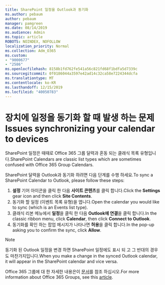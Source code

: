```yaml
---
title: SharePoint 일정을 Outlook과 동기화
ms.author: pebaum
author: pebaum
manager: pamgreen
ms.date: 08/14/2019
ms.audience: Admin
ms.topic: article
ROBOTS: NOINDEX, NOFOLLOW
localization_priority: Normal
ms.collection: Adm_O365
ms.custom:
- "9000677"
- "2586"
ms.openlocfilehash: 8158b1fd762fe541a56c821fd68f1bdfa5d7339c
ms.sourcegitcommit: 0f0186044a3597e42ad14c32ca58e7224344dcfa
ms.translationtype: MT
ms.contentlocale: ko-KR
ms.lasthandoff: 12/15/2019
ms.locfileid: "40050783"
---
```

# <a name="issues-synchronizing-your-calendar-to-devices"></a><span data-ttu-id="7a982-102">장치에 일정을 동기화 할 때 발생 하는 문제</span><span class="sxs-lookup"><span data-stu-id="7a982-102">Issues synchronizing your calendar to devices</span></span>

<span data-ttu-id="7a982-103">SharePoint 일정은 때때로 Office 365 그룹 달력과 혼동 되는 클래식 목록 유형입니다.</span><span class="sxs-lookup"><span data-stu-id="7a982-103">SharePoint Calendars are classic list types which are sometimes confused with Office 365 Group Calendars.</span></span>

<span data-ttu-id="7a982-104">SharePoint 달력을 Outlook과 동기화 하려면 다음 단계를 수행 하세요.</span><span class="sxs-lookup"><span data-stu-id="7a982-104">To sync a SharePoint Calendar to Outlook, please follow these steps:</span></span>

1. <span data-ttu-id="7a982-105">**설정** 기어 아이콘을 클릭 한 다음 **사이트 콘텐츠**를 클릭 합니다.</span><span class="sxs-lookup"><span data-stu-id="7a982-105">Click the **Settings** gear icon and then click **Site Contents**.</span></span>
2. <span data-ttu-id="7a982-106">동기화 할 일정 (이벤트 목록 유형)을 엽니다.</span><span class="sxs-lookup"><span data-stu-id="7a982-106">Open the calendar you would like to sync (which is an Events list type).</span></span>
3. <span data-ttu-id="7a982-107">클래식 리본 메뉴에서 **일정**을 클릭 한 다음 **Outlook에 연결**을 클릭 합니다.</span><span class="sxs-lookup"><span data-stu-id="7a982-107">In the classic ribbon menu, click **Calendar**, then click **Connect to Outlook**.</span></span>
4. <span data-ttu-id="7a982-108">동기화를 확인 하는 팝업 메시지가 나타나면 **허용**을 클릭 합니다.</span><span class="sxs-lookup"><span data-stu-id="7a982-108">In the pop-up asking you to confirm the sync, click **Allow**.</span></span>

>[!Note]
> <span data-ttu-id="7a982-109">동기화 된 Outlook 일정을 변경 하면 SharePoint 일정에도 표시 되 고 그 반대의 경우도 마찬가지입니다.</span><span class="sxs-lookup"><span data-stu-id="7a982-109">When you make a change in the synced Outlook calendar, it will appear in the SharePoint calendar and vice versa.</span></span>

<span data-ttu-id="7a982-110">Office 365 그룹에 대 한 자세한 내용은이 [문서](https://support.office.com/article/Learn-about-Office-365-groups-b565caa1-5c40-40ef-9915-60fdb2d97fa2)를 참조 하십시오.</span><span class="sxs-lookup"><span data-stu-id="7a982-110">For more information about Office 365 Groups, see this [article](https://support.office.com/article/Learn-about-Office-365-groups-b565caa1-5c40-40ef-9915-60fdb2d97fa2).</span></span>
